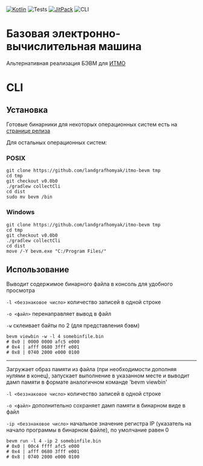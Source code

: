 [![Kotlin](https://img.shields.io/badge/Kotlin-1.6.10-blue.svg)](http://kotlinlang.org)
![Tests](https://github.com/landgrafhomyak/itmo-bevm/actions/workflows/test.yml/badge.svg)
[![JitPack](https://jitpack.io/v/landgrafhomyak/itmo-bevm.svg)](https://jitpack.io/#landgrafhomyak/itmo-bevm)
![CLI](https://github.com/landgrafhomyak/itmo-bevm/actions/workflows/cli.yml/badge.svg)

# Базовая электронно-вычислительная машина

Альтернативная реализация БЭВМ для [ИТМО](https://itmo.ru)

# CLI

## Установка

Готовые бинарники для некоторых операционных систем есть
на [странице релиза](https://github.com/landgrafhomyak/itmo-bevm/releases/tag/v0.0b0)

Для остальных операционных систем:

### POSIX

```shell
git clone https://github.com/landgrafhomyak/itmo-bevm tmp
cd tmp
git checkout v0.0b0
./gradlew collectCli
cd dist
sudo mv bevm /bin
```

### Windows

```shell
git clone https://github.com/landgrafhomyak/itmo-bevm tmp
cd tmp
git checkout v0.0b0
./gradlew collectCli
cd dist
move /-Y bevm.exe "C:/Program Files/"
```

## Использование

Выводит содержимое бинарного файла в консоль для удобного просмотра

`-l <беззнаковое число>` количество записей в одной строке

`-o <файл>` перенаправляет вывод в файл

`-w` склеивает байты по 2 (для представления бэвм)

```shell
bevm viewbin -w -l 4 somebinfile.bin
# 0x0 | 0000 0000 afc5 e000
# 0x4 | afff 0680 3fff e001
# 0x8 | 0740 2000 e000 0100
```

---
Загружает образ памяти из файла (при необходимости дополняя нулями в конец), запускает выполнение в указанном месте и
выводит дамп памяти в формате аналогичном команде 'bevm viewbin'

`-l <беззнаковое число>` количество записей в одной строке

`-o <файл>` дополнительно сохраняет дамп памяти в бинарном виде в файл

`-ip <беззнаковое число>` начальное значение регистра IP (указатель на начало программы в бинарном файле), по умолчание
равен 0

```shell
bevm run -l 4 -ip 2 somebinfile.bin
# 0x0 | 00c4 ffff afc5 e000
# 0x4 | afff 0680 3fff e001
# 0x8 | 0740 2000 e000 0100
```